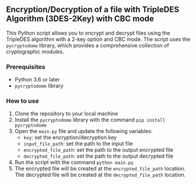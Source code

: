 ## Encryption/Decryption of a file with TripleDES Algorithm (3DES-2Key) with CBC mode

This Python script allows you to encrypt and decrypt files using the TripleDES algorithm with a 2-key option and CBC mode. The script uses the `pycryptodome` library, which provides a comprehensive collection of cryptographic modules.

### Prerequisites

- Python 3.6 or later
- `pycryptodome` library

### How to use

1. Clone the repository to your local machine
2. Install the `pycryptodome` library with the command `pip install pycryptodome`
3. Open the `main.py` file and update the following variables:
   - `key`: set the encryption/decryption key
   - `input_file_path`: set the path to the input file
   - `encrypted_file_path`: set the path to the output encrypted file
   - `decrypted_file_path`: set the path to the output decrypted file
4. Run the script with the command `python main.py`
5. The encrypted file will be created at the `encrypted_file_path` location. The decrypted file will be created at the `decrypted_file_path` location.
